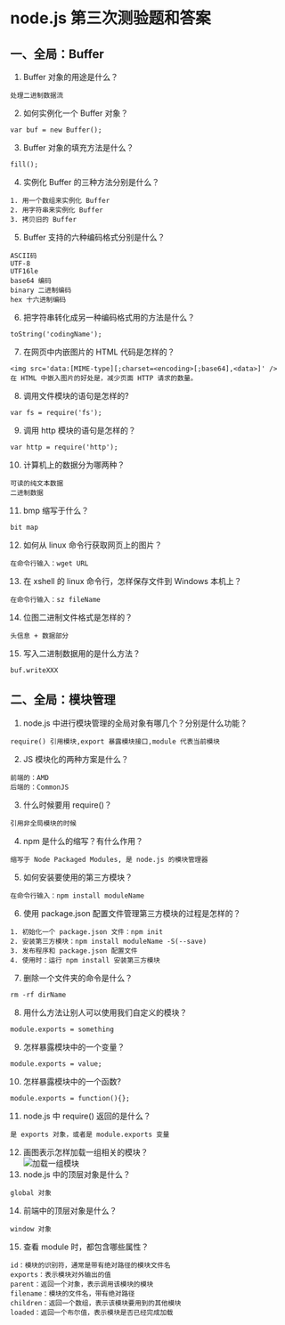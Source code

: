 # node.js 第三次测验题和答案

## 一、全局：Buffer

1. Buffer 对象的用途是什么？  
```
处理二进制数据流
```
2. 如何实例化一个 Buffer 对象？
```
var buf = new Buffer();
```
3. Buffer 对象的填充方法是什么？  
```
fill();
```
4. 实例化 Buffer 的三种方法分别是什么？
```
1. 用一个数组来实例化 Buffer
2. 用字符串来实例化 Buffer
3. 拷贝旧的 Buffer
```
5. Buffer 支持的六种编码格式分别是什么？
```
ASCII码
UTF-8
UTF16le
base64 编码
binary 二进制编码
hex 十六进制编码
```
6. 把字符串转化成另一种编码格式用的方法是什么？
```
toString('codingName');
```
7. 在网页中内嵌图片的 HTML 代码是怎样的？
```
<img src='data:[MIME-type][;charset=<encoding>[;base64],<data>]' />
在 HTML 中嵌入图片的好处是，减少页面 HTTP 请求的数量。
```
8. 调用文件模块的语句是怎样的?
```
var fs = require('fs');
```
9. 调用 http 模块的语句是怎样的？
```
var http = require('http');
```
10. 计算机上的数据分为哪两种？
```
可读的纯文本数据
二进制数据
```
11. bmp 缩写于什么？
```
bit map
```
12. 如何从 linux 命令行获取网页上的图片？
```
在命令行输入：wget URL
```
13. 在 xshell 的 linux 命令行，怎样保存文件到 Windows 本机上？
```
在命令行输入：sz fileName
```
14. 位图二进制文件格式是怎样的？  
```
头信息 + 数据部分
```
15. 写入二进制数据用的是什么方法？
```
buf.writeXXX
```


## 二、全局：模块管理

1. node.js 中进行模块管理的全局对象有哪几个？分别是什么功能？  
```
require() 引用模块,export 暴露模块接口,module 代表当前模块
```
2. JS 模块化的两种方案是什么？
```
前端的：AMD
后端的：CommonJS
```
3. 什么时候要用 require()？  
```
引用非全局模块的时候
```
4. npm 是什么的缩写？有什么作用？
```
缩写于 Node Packaged Modules, 是 node.js 的模块管理器
```
5. 如何安装要使用的第三方模块？
```
在命令行输入：npm install moduleName
```
6. 使用 package.json 配置文件管理第三方模块的过程是怎样的？
```
1. 初始化一个 package.json 文件：npm init
2. 安装第三方模块：npm install moduleName -S(--save)
3. 发布程序和 package.json 配置文件
4. 使用时：运行 npm install 安装第三方模块
```
7. 删除一个文件夹的命令是什么？
```
rm -rf dirName
```
8. 用什么方法让别人可以使用我们自定义的模块？
```
module.exports = something
```
9. 怎样暴露模块中的一个变量？
```
module.exports = value;
```
10. 怎样暴露模块中的一个函数?
```
module.exports = function(){};
```
11. node.js 中 require() 返回的是什么？
```
是 exports 对象，或者是 module.exports 变量
```
12. 画图表示怎样加载一组相关的模块？  
![加载一组模块](./images/groupModule.png)
13. node.js 中的顶层对象是什么？
```
global 对象
```
14. 前端中的顶层对象是什么？
```
window 对象
```
15. 查看 module 时，都包含哪些属性？  
```
id：模块的识别符，通常是带有绝对路径的模块文件名
exports：表示模块对外输出的值
parent：返回一个对象，表示调用该模块的模块
filename：模块的文件名，带有绝对路径
children：返回一个数组，表示该模块要用到的其他模块
loaded：返回一个布尔值，表示模块是否已经完成加载
```
